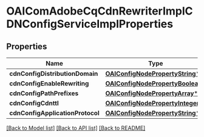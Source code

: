 # OAIComAdobeCqCdnRewriterImplCDNConfigServiceImplProperties

## Properties
Name | Type | Description | Notes
------------ | ------------- | ------------- | -------------
**cdnConfigDistributionDomain** | [**OAIConfigNodePropertyString***](OAIConfigNodePropertyString.md) |  | [optional] 
**cdnConfigEnableRewriting** | [**OAIConfigNodePropertyBoolean***](OAIConfigNodePropertyBoolean.md) |  | [optional] 
**cdnConfigPathPrefixes** | [**OAIConfigNodePropertyArray***](OAIConfigNodePropertyArray.md) |  | [optional] 
**cdnConfigCdnttl** | [**OAIConfigNodePropertyInteger***](OAIConfigNodePropertyInteger.md) |  | [optional] 
**cdnConfigApplicationProtocol** | [**OAIConfigNodePropertyString***](OAIConfigNodePropertyString.md) |  | [optional] 

[[Back to Model list]](../README.md#documentation-for-models) [[Back to API list]](../README.md#documentation-for-api-endpoints) [[Back to README]](../README.md)


